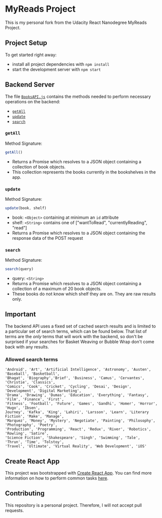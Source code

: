 # MyReads Project

This is my personal fork from the Udacity React Nanodegree MyReads Project.

## Project Setup

To get started right away:

* install all project dependencies with `npm install`
* start the development server with `npm start`

## Backend Server

The file [`BooksAPI.js`](src/BooksAPI.js) contains the methods needed to perform necessary operations on the backend:

* [`getAll`](#getall)
* [`update`](#update)
* [`search`](#search)

### `getAll`

Method Signature:

```js
getAll()
```

* Returns a Promise which resolves to a JSON object containing a collection of book objects.
* This collection represents the books currently in the bookshelves in the app.

### `update`

Method Signature:

```js
update(book, shelf)
```

* book: `<Object>` containing at minimum an `id` attribute
* shelf: `<String>` contains one of ["wantToRead", "currentlyReading", "read"]  
* Returns a Promise which resolves to a JSON object containing the response data of the POST request

### `search`

Method Signature:

```js
search(query)
```

* query: `<String>`
* Returns a Promise which resolves to a JSON object containing a collection of a maximum of 20 book objects.
* These books do not know which shelf they are on. They are raw results only.

## Important

The backend API uses a fixed set of cached search results and is limited to a particular set of search terms, which can be found below. That list of terms are the _only_ terms that will work with the backend, so don't be surprised if your searches for Basket Weaving or Bubble Wrap don't come back with any results.

### Allowed search terms

```
'Android', 'Art', 'Artificial Intelligence', 'Astronomy', 'Austen', 'Baseball', 'Basketball',
'Bhagat', 'Biography','Brief', 'Business', 'Camus', 'Cervantes', 'Christie', 'Classics',
'Comics', 'Cook', 'Cricket', 'Cycling', 'Desai', 'Design', 'Development', 'Digital Marketing',
'Drama', 'Drawing', 'Dumas', 'Education', 'Everything', 'Fantasy', 'Film', 'Finance', 'First',
'Fitness', 'Football', 'Future', 'Games', 'Gandhi', 'Homer', 'Horror', 'Hugo', 'Ibsen', 
Journey', 'Kafka', 'King', 'Lahiri', 'Larsson', 'Learn', 'Literary Fiction', 'Make', 'Manage',
'Marquez', 'Money', 'Mystery', 'Negotiate', 'Painting', 'Philosophy', 'Photography', 'Poetry',
'Production', 'Programming', 'React', 'Redux', 'River', 'Robotics', 'Rowling', 'Satire',
'Science Fiction', 'Shakespeare', 'Singh', 'Swimming', 'Tale', 'Thrun', 'Time', 'Tolstoy',
'Travel', 'Ultimate', 'Virtual Reality', 'Web Development', 'iOS'
```

## Create React App

This project was bootstrapped with [Create React App](https://github.com/facebookincubator/create-react-app). You can find more information on how to perform common tasks [here](https://github.com/facebookincubator/create-react-app/blob/master/packages/react-scripts/template/README.md).

## Contributing

This repository is a personal project. Therefore, I will not accept pull requests.
